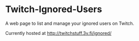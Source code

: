 # Twitch-Ignored-Users
A web page to list and manage your ignored users on Twitch.

Currently hosted at http://twitchstuff.3v.fi/ignored/